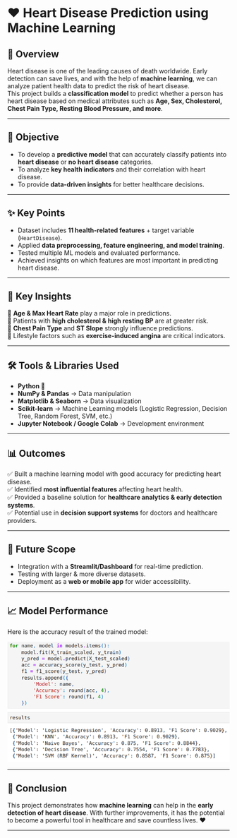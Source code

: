 # ❤️ Heart Disease Prediction using Machine Learning  

## 📌 Overview  
Heart disease is one of the leading causes of death worldwide. Early detection can save lives, and with the help of **machine learning**, we can analyze patient health data to predict the risk of heart disease.  
This project builds a **classification model** to predict whether a person has heart disease based on medical attributes such as **Age, Sex, Cholesterol, Chest Pain Type, Resting Blood Pressure, and more**.  

---

## 🎯 Objective  
- To develop a **predictive model** that can accurately classify patients into **heart disease** or **no heart disease** categories.  
- To analyze **key health indicators** and their correlation with heart disease.  
- To provide **data-driven insights** for better healthcare decisions.  

---

## ✨ Key Points  
- Dataset includes **11 health-related features** + target variable (`HeartDisease`).  
- Applied **data preprocessing, feature engineering, and model training**.  
- Tested multiple ML models and evaluated performance.  
- Achieved insights on which features are most important in predicting heart disease.  

---

## 🔑 Key Insights  
📍 **Age & Max Heart Rate** play a major role in predictions.  
📍 Patients with **high cholesterol & high resting BP** are at greater risk.  
📍 **Chest Pain Type** and **ST Slope** strongly influence predictions.  
📍 Lifestyle factors such as **exercise-induced angina** are critical indicators.  

---

## 🛠️ Tools & Libraries Used  
- **Python 🐍**  
- **NumPy & Pandas** → Data manipulation  
- **Matplotlib & Seaborn** → Data visualization  
- **Scikit-learn** → Machine Learning models (Logistic Regression, Decision Tree, Random Forest, SVM, etc.)  
- **Jupyter Notebook / Google Colab** → Development environment  

---

## 📊 Outcomes  
✅ Built a machine learning model with good accuracy for predicting heart disease.  
✅ Identified **most influential features** affecting heart health.  
✅ Provided a baseline solution for **healthcare analytics & early detection systems**.  
✅ Potential use in **decision support systems** for doctors and healthcare providers.  

---

## 🚀 Future Scope  
- Integration with a **Streamlit/Dashboard** for real-time prediction.  
- Testing with larger & more diverse datasets.  
- Deployment as a **web or mobile app** for wider accessibility.  

---

## 📈 Model Performance  

Here is the accuracy result of the trained model:  

![Accuracy Result](https://github.com/kumawatmanish05/Heart_Disease_Prediction_ML/blob/main/Images/Screenshot%202025-08-29%20201942.png?raw=true)


---

## 🌟 Conclusion  
This project demonstrates how **machine learning** can help in the **early detection of heart disease**. With further improvements, it has the potential to become a powerful tool in healthcare and save countless lives. ❤️  

---
